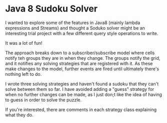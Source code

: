 Java 8 Sudoku Solver
====================

I wanted to explore some of the features in Java8 (mainly lambda expressions and Streams) and thought a Soduko
solver might be an interesting trial project with a few different query style operations to write.

It was a lot of fun!

The approach breaks down to a subscriber/subscribe model where cells notify teh groups they are in when they change.
The groups notify the grid, and it notifies any solving strategies that are registered with it. As these make changes
to the model, further events are fired until ultimately there's nothing left to do.

I wrote three solving strategies and haven't found a sudoku that they can't solve between them so far. I have avoided
adding a "guess" strategy for when no further changes can be made, as I just don;t like the idea of having to guess in
order to solve the puzzle.

If you're interested, there are comments in each strategy class explaining what they do.

